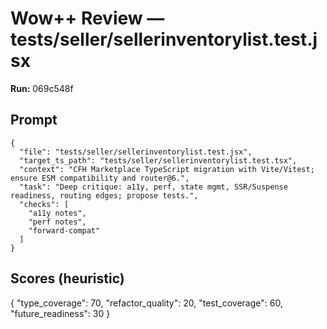 # Wow++ Review — tests/seller/sellerinventorylist.test.jsx

**Run:** 069c548f

## Prompt

```
{
  "file": "tests/seller/sellerinventorylist.test.jsx",
  "target_ts_path": "tests/seller/sellerinventorylist.test.tsx",
  "context": "CFH Marketplace TypeScript migration with Vite/Vitest; ensure ESM compatibility and router@6.",
  "task": "Deep critique: a11y, perf, state mgmt, SSR/Suspense readiness, routing edges; propose tests.",
  "checks": [
    "a11y notes",
    "perf notes",
    "forward-compat"
  ]
}
```

## Scores (heuristic)

{
  "type_coverage": 70,
  "refactor_quality": 20,
  "test_coverage": 60,
  "future_readiness": 30
}
